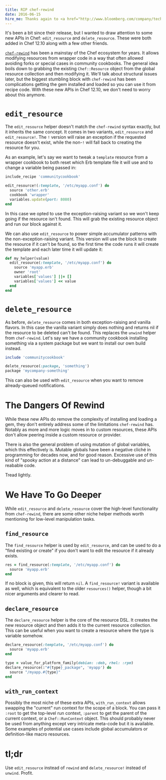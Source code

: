 ```yaml
---
title: RIP chef-rewind
date: 2016-06-15
hire_me: Thanks again to <a href="http://www.bloomberg.com/company/technology/">Bloomberg</a> for supporting my Chef community work.
---
```


It's been a bit since their release, but I wanted to draw attention to some new APIs in
Chef: `edit_resource` and `delete_resource`. These were both added in Chef 12.10
along with a few other friends.

[`chef-rewind`](https://github.com/thommay/chef-rewind) has been a mainstay of
the Chef ecosystem for years. It allows modifying resources from wrapper code in
a way that often allowed avoiding forks or special cases in community cookbooks.
The general idea boils down to grabbing the existing `Chef::Resource` object
from the global resource collection and then modifying it. We'll talk about
structural issues later, but the biggest stumbling block with `chef-rewind` has been
complications getting the gem installed and loaded so you can use it from
recipe code. With these new APIs in Chef 12.10, we don't need to worry about
this anymore.

# `edit_resource`

The `edit_resource` helper doesn't match the `chef-rewind` syntax exactly, but
it inherits the same concept. It comes in two variants, `edit_resource` and
`edit_resource!`. The `!` version will raise an exception if the requested
resource doesn't exist, while the non-`!` will fall back to creating the
resource for you.

As an example, let's say we want to tweak a `template` resource from a wrapper
cookbook to both reset which Erb template file it will use and to change a
variable being passed in:

```ruby
include_recipe 'communitycookbook'

edit_resource!(:template, '/etc/myapp.conf') do
  source 'other.erb'
  cookbook 'wrapper'
  variables.update(port: 8080)
end
```

In this case we opted to use the exception-raising variant so we won't keep
going if the resource isn't found. This will grab the existing resource object
and run our block against it.

We can also use `edit_resource` to power simple accumulator patterns with the
non-exception-raising variant. This version will use the block to create the
resource if it can't be found, so the first time the code runs it will create
the template and each later time it will update it:

```ruby
def my_helper(value)
  edit_resource(:template, '/etc/myapp.conf') do
    source 'myapp.erb'
    owner 'root'
    variables['values'] ||= []
    variables['values'] << value
  end
end
```

# `delete_resource`

As before, `delete_resource` comes in both exception-raising and vanilla
flavors. In this case the vanilla variant simply does nothing and returns nil
if the resource to be deleted can't be found. This replaces the `unwind` helper
from `chef-rewind`. Let's say we have a community cookbook installing something
via a system package but we want to install our own build instead.

```ruby
include 'communitycookbook'

delete_resource(:package, 'something')
package 'mycompany-something'
```

This can also be used with `edit_resource` when you want to remove already-queued
notifications.

# The Dangers Of Rewind

While these new APIs do remove the complexity of installing and loading a gem,
they don't entirely address some of the limitations `chef-rewind` has. Notably
as more and more logic moves in to custom resources, these APIs don't allow
peering inside a custom resource or provider.

There is also the general problem of using mutation of global variables, which
this effectively is. Mutable globals have been a negative cliché in programming
for decades now, and for good reason. Excessive use of this kind of "spooky
action at a distance" can lead to un-debuggable and un-reabable code.

Tread lightly.

# We Have To Go Deeper

While `edit_resource` and `delete_resource` cover the high-level functionality
from `chef-rewind`, there are some other niche helper methods worth mentioning
for low-level manipulation tasks.

## `find_resource`

The `find_resource` helper is used by `edit_resource`, and can be used to
do a "find existing or create" if you don't want to edit the resource if it
already exists.

```ruby
res = find_resource(:template, '/etc/myapp.conf') do
  source 'myapp.erb'
end
```

If no block is given, this will return `nil`. A `find_resource!` variant is
available as well, which is equivalent to the older `resources()` helper, though
a bit nicer arguments and clearer to read.

## `declare_resource`

The `declare_resource` helper is the core of the resource DSL. It creates the new
resource object and then adds it to the current resource collection. This can be
useful when you want to create a resource where the type is variable somehow.

```ruby
declare_resource(:template, '/etc/myapp.conf') do
  source 'myapp.erb'
end

type = value_for_platform_family(debian: :deb, rhel: :rpm)
declare_resource(:"#{type}_package", 'myapp') do
  source "/myapp.#{type}"
end
```

## `with_run_context`

Possibly the most niche of these extra APIs, `with_run_context` allows swapping
the "current" run context for the scope of a block. You can pass it `:root` to
get the top-level run context, `:parent` to get the parent of the current
context, or a `Chef::RunContext` object. This should probably never be used from
anything except very intricate meta-code but it is available. Some examples of
potential use cases include global accumulators or definition-like macro resources.

# tl;dr

Use `edit_resource` instead of `rewind` and `delete_resource!` instead of
`unwind`. Profit.
